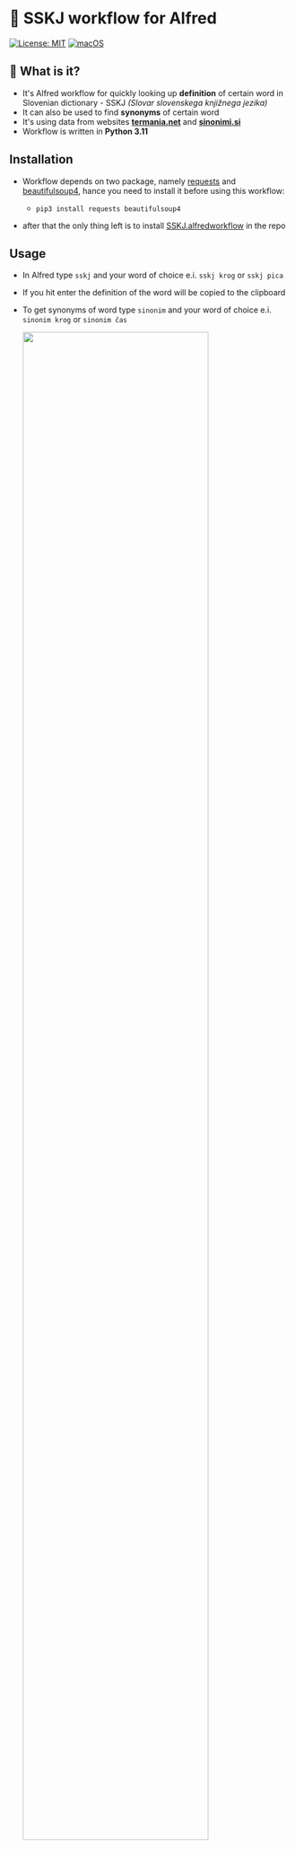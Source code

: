 # 📖 SSKJ workflow for Alfred

[![License: MIT](https://img.shields.io/badge/License-MIT-yellow.svg)](https://opensource.org/licenses/MIT)
[![macOS](https://svgshare.com/i/ZjP.svg)](https://svgshare.com/i/ZjP.svg)
## 🤔 What is it?
- It's Alfred workflow for quickly	looking up **definition** of certain word in Slovenian dictionary - SSKJ *(Slovar slovenskega knjižnega jezika)*
- It can also be used to find **synonyms** of certain word
- It's using data from websites [**termania.net**](https://www.termania.net/) and [**sinonimi.si**](https://sinonimi.si/)
- Workflow is written in **Python 3.11**

## Installation
- Workflow depends on two package, namely [requests](https://pypi.org/project/requests/) and [beautifulsoup4](https://pypi.org/project/beautifulsoup4/), hance 
 you need to install it before using this workflow:

	- ```pip3 install requests beautifulsoup4```


- after that the only thing  left is to install [SSKJ.alfredworkflow](https://github.com/svenko99/alfred-sskj/raw/main/SSKJ.alfredworkflow) in the repo


## Usage
- In Alfred type `sskj` and your word of choice e.i. `sskj krog` or `sskj pica`
- If you hit enter the definition of the word will be copied to the clipboard
- To get synonyms of word type `sinonim` and your word of choice e.i. `sinonim krog` or `sinonim čas`

	<img src="https://user-images.githubusercontent.com/107575361/200019676-20371147-4eb0-4f9b-9f8b-130c1df930b7.gif" width=83% height=83%/>
